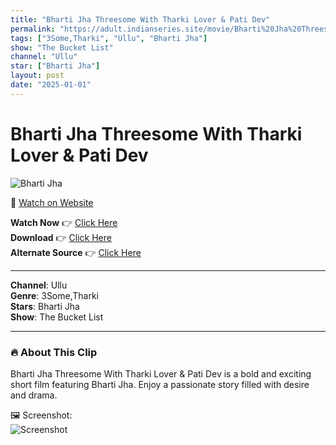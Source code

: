 ```yaml
---
title: "Bharti Jha Threesome With Tharki Lover & Pati Dev"
permalink: "https://adult.indianseries.site/movie/Bharti%20Jha%20Threesome%20With%20Tharki%20Lover%20%26%20Pati%20Dev"
tags: ["3Some,Tharki", "Ullu", "Bharti Jha"]
show: "The Bucket List"
channel: "Ullu"
star: ["Bharti Jha"]
layout: post
date: "2025-01-01"
---
```


# Bharti Jha Threesome With Tharki Lover & Pati Dev

![Bharti Jha](https://shorts.desisins.com/wp-content/uploads/2024/04/Tharki-Uncle-Husband-Bharti-Jha-The-Bucket-List-Ullu-DesiSins.com_.jpg)

🔗 [Watch on Website](https://adult.indianseries.site/movie/Bharti%20Jha%20Threesome%20With%20Tharki%20Lover%20%26%20Pati%20Dev)

**Watch Now** 👉 [Click Here](https://adult.indianseries.site/movie/Bharti%20Jha%20Threesome%20With%20Tharki%20Lover%20%26%20Pati%20Dev)  
**Download** 👉 [Click Here](https://adult.indianseries.site/movie/Bharti%20Jha%20Threesome%20With%20Tharki%20Lover%20%26%20Pati%20Dev)  
**Alternate Source** 👉 [Click Here](https://adult.indianseries.site/movie/Bharti%20Jha%20Threesome%20With%20Tharki%20Lover%20%26%20Pati%20Dev)

---

**Channel**: Ullu  
**Genre**: 3Some,Tharki  
**Stars**: Bharti Jha  
**Show**: The Bucket List

---

### 🔥 About This Clip

Bharti Jha Threesome With Tharki Lover & Pati Dev is a bold and exciting short film featuring Bharti Jha. Enjoy a passionate story filled with desire and drama.
 
🖼️ Screenshot:  
![Screenshot](https://shorts.desisins.com/wp-content/uploads/2024/04/Tharki-Uncle-Husband-Bharti-Jha-The-Bucket-List-Ullu-DesiSins.com_.jpg)
